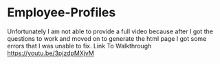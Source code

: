 # Employee-Profiles
Unfortunately I am not able to provide a full video because after I got the questions to work and moved on to generate the html page I got some errors that I was unable to fix. 
Link To Walkthrough https://youtu.be/3pjzdpMXjvM

